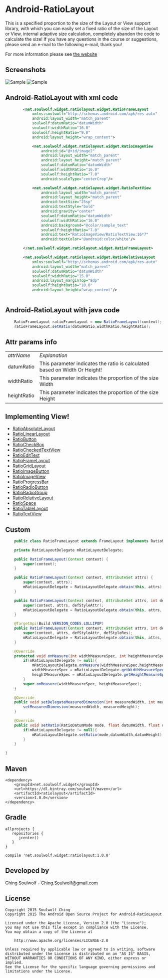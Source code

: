 # Android-RatioLayout
This is a specified proportion to the size of the Layout or View support library, with which you can easily set a fixed ratio of the size of the Layout or View, internal adaptive size calculation, completely abandon the code to calculate the size! If you have any questions in the course or suggestions, please send an e-mail to the following e-mail, thank you!

For more information please see <a href='http://devsoulwolf.github.io/Android-RatioLayout'>the website</a>

## Screenshots

![Sample](https://img.alicdn.com/imgextra/i1/1025192026/TB2lKdCepXXXXcUXXXXXXXXXXXX_!!1025192026.jpg_620x10000.jpg)
![Sample](https://img.alicdn.com/imgextra/i1/1025192026/TB29CJsepXXXXaUXpXXXXXXXXXX_!!1025192026.jpg_620x10000.jpg)


## Android-RatioLayout with xml code
```xml
		<net.soulwolf.widget.ratiolayout.widget.RatioFrameLayout
			xmlns:soulwolf="http://schemas.android.com/apk/res-auto"
            android:layout_width="match_parent"
            soulwolf:datumRatio="datumWidth"
            soulwolf:widthRatio="16.0"
            soulwolf:heightRatio="9.0"
            android:layout_height="wrap_content">

            <net.soulwolf.widget.ratiolayout.widget.RatioImageView
                android:id="@+id/image2"
                android:layout_width="match_parent"
                android:layout_height="match_parent"
                soulwolf:datumRatio="datumWidth"
                soulwolf:widthRatio="16.0"
                soulwolf:heightRatio="7.0"
                android:scaleType="centerCrop"/>

            <net.soulwolf.widget.ratiolayout.widget.RatioTextView
                android:layout_width="match_parent"
                android:layout_height="match_parent"
                android:textSize="25sp"
                android:textStyle="bold"
                android:gravity="center"
                soulwolf:datumRatio="datumWidth"
                soulwolf:widthRatio="16.0"
                android:background="@color/sample_text"
                soulwolf:heightRatio="7.0"
                android:text="RatioImageView/RatioTextView:16*7"
                android:textColor="@android:color/white"/>

        </net.soulwolf.widget.ratiolayout.widget.RatioFrameLayout>

		<net.soulwolf.widget.ratiolayout.widget.RatioRelativeLayout
			xmlns:soulwolf="http://schemas.android.com/apk/res-auto"
            android:layout_width="match_parent"
            soulwolf:datumRatio="datumWidth"
            soulwolf:widthRatio="15.0"
            android:layout_marginTop="8dp"
            soulwolf:heightRatio="10.0"
            android:layout_height="wrap_content"/>
		
```
## Android-RatioLayout with java code
```java
	RatioFrameLayout ratioFrameLayout = new RatioFrameLayout(context);
	ratioFrameLayout.setRatio(datumRatio,widthRatio,heightRatio);
```

## Attr params  info

<table>
	<tbody>
		<tr>
			<td><em>attrName</em></td>
			<td><em>Explanation</em></td>
		</tr>
		<tr>
			<td>datumRatio</td>
			<td>This parameter indicates the ratio is calculated based on Width Or Height! </td>
		</tr>
		<tr>
			<td>widthRatio</td>
			<td>This parameter indicates the proportion of the size Width</td>
		</tr>
		<tr>
			<td>heightRatio</td>
			<td>This parameter indicates the proportion of the size Height</td>
		</tr>
	</tbody>
</table>

## Implementing View!

 <ul>
   	<li><a href='javascript:'>RatioAbsoluteLayout</a></li>
   	<li><a href='javascript:'>RatioLinearLayout</a></li>
	<li><a href='javascript:'>RatioButton</a></li>
	<li><a href='javascript:'>RatioCheckBox</a></li>
	<li><a href='javascript:'>RatioCheckedTextView</a></li>
	<li><a href='javascript:'>RatioEditText</a></li>
	<li><a href='javascript:'>RatioFrameLayout</a></li>
	<li><a href='javascript:'>RatioGridLayout</a></li>
	<li><a href='javascript:'>RatioImageButton</a></li>
	<li><a href='javascript:'>RatioImageView</a></li>
	<li><a href='javascript:'>RatioProgressBar</a></li>
	<li><a href='javascript:'>RatioRadioButton</a></li>
	<li><a href='javascript:'>RatioRadioGroup</a></li>
	<li><a href='javascript:'>RatioRelativeLayout</a></li>
	<li><a href='javascript:'>RatioSpace</a></li>
	<li><a href='javascript:'>RatioTableLayout</a></li>
	<li><a href='javascript:'>RatioTextView</a></li>
 </ul>

## Custom
```java
	public class RatioFrameLayout extends FrameLayout implements RatioMeasureDelegate {

    private RatioLayoutDelegate mRatioLayoutDelegate;

    public RatioFrameLayout(Context context) {
        super(context);
    }

    public RatioFrameLayout(Context context, AttributeSet attrs) {
        super(context, attrs);
        mRatioLayoutDelegate = RatioLayoutDelegate.obtain(this, attrs);
    }

    public RatioFrameLayout(Context context, AttributeSet attrs, int defStyleAttr) {
        super(context, attrs, defStyleAttr);
        mRatioLayoutDelegate = RatioLayoutDelegate.obtain(this, attrs, defStyleAttr);
    }

    @TargetApi(Build.VERSION_CODES.LOLLIPOP)
    public RatioFrameLayout(Context context, AttributeSet attrs, int defStyleAttr, int defStyleRes) {
        super(context, attrs, defStyleAttr, defStyleRes);
        mRatioLayoutDelegate = RatioLayoutDelegate.obtain(this, attrs, defStyleAttr, defStyleRes);
    }

    @Override
    protected void onMeasure(int widthMeasureSpec, int heightMeasureSpec) {
        if(mRatioLayoutDelegate != null){
            mRatioLayoutDelegate.onMeasure(widthMeasureSpec,heightMeasureSpec);
            widthMeasureSpec = mRatioLayoutDelegate.getWidthMeasureSpec();
            heightMeasureSpec = mRatioLayoutDelegate.getHeightMeasureSpec();
        }
        super.onMeasure(widthMeasureSpec, heightMeasureSpec);
    }

    @Override
    public void setDelegateMeasuredDimension(int measuredWidth, int measuredHeight) {
        setMeasuredDimension(measuredWidth, measuredHeight);
    }

    @Override
    public void setRatio(RatioDatumMode mode, float datumWidth, float datumHeight) {
        if(mRatioLayoutDelegate != null){
            mRatioLayoutDelegate.setRatio(mode,datumWidth,datumHeight);
        }
    }

}
```

## Maven
	<dependency>
  	    <groupId>net.soulwolf.widget</groupId>
		<url>https://dl.bintray.com/soulwolf/maven</url>
  	    <artifactId>ratiolayout</artifactId>
  	    <version>1.0.0</version>
	</dependency>
## Gradle
	allprojects {
       repositories {
          jcenter()
       }
	}
	
	compile 'net.soulwolf.widget:ratiolayout:1.0.0'

## Developed by
 Ching Soulwolf - <a href='javascript:'>Ching.Soulwolf@gmail.com</a>


## License
	Copyright 2015 Soulwolf Ching
	Copyright 2015 The Android Open Source Project for Android-RatioLayout
	
	Licensed under the Apache License, Version 2.0 (the "License");
	you may not use this file except in compliance with the License.
	You may obtain a copy of the License at

	    http://www.apache.org/licenses/LICENSE-2.0
	
	Unless required by applicable law or agreed to in writing, software
	distributed under the License is distributed on an "AS IS" BASIS,
	WITHOUT WARRANTIES OR CONDITIONS OF ANY KIND, either express or implied.
	See the License for the specific language governing permissions and
	limitations under the License.
	

